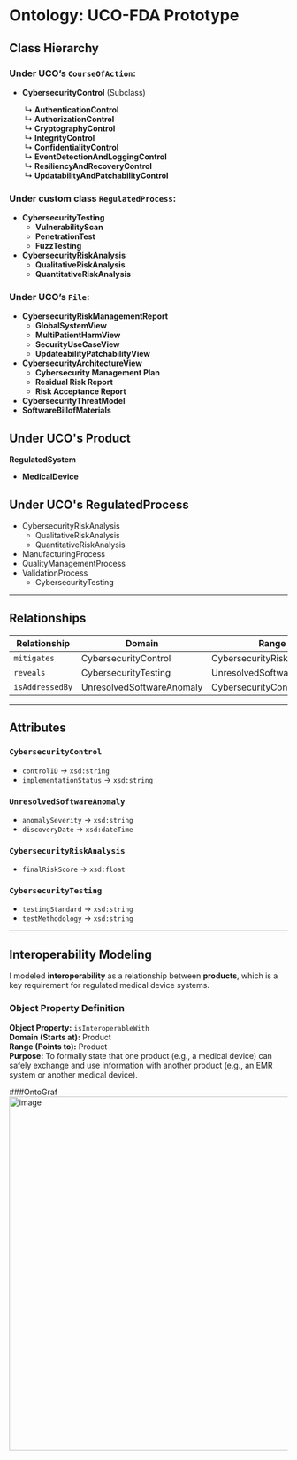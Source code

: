# Ontology: UCO-FDA Prototype

## Class Hierarchy

### Under UCO’s `CourseOfAction`:
- **CybersecurityControl** (Subclass)
  
  ↳ **AuthenticationControl**  
  ↳ **AuthorizationControl**  
  ↳ **CryptographyControl**  
  ↳ **IntegrityControl**  
  ↳ **ConfidentialityControl**  
  ↳ **EventDetectionAndLoggingControl**  
  ↳ **ResiliencyAndRecoveryControl**  
  ↳ **UpdatabilityAndPatchabilityControl**

### Under custom class `RegulatedProcess`:
- **CybersecurityTesting**
  - **VulnerabilityScan**
  - **PenetrationTest**
  - **FuzzTesting**
- **CybersecurityRiskAnalysis**
  - **QualitativeRiskAnalysis**
  - **QuantitativeRiskAnalysis**

### Under UCO’s `File`:
- **CybersecurityRiskManagementReport**
  - **﻿GlobalSystemView**
  - **MultiPatientHarmView**
  - **SecurityUseCaseView**
  - **UpdateabilityPatchabilityView**
- **CybersecurityArchitectureView**
  - **Cybersecurity Management Plan**
  - **Residual Risk Report**
  - **Risk Acceptance Report**
- **CybersecurityThreatModel**
- **SoftwareBillofMaterials**

## Under UCO's Product  
**RegulatedSystem** 
 - **MedicalDevice**

 
## Under UCO's RegulatedProcess 
  * CybersecurityRiskAnalysis 
    * QualitativeRiskAnalysis 
    * QuantitativeRiskAnalysis   
  * ManufacturingProcess 
  * QualityManagementProcess 
  * ValidationProcess  
    * CybersecurityTesting 

---

## Relationships

| Relationship | Domain | Range |
|---------------|---------|--------|
| `mitigates` | CybersecurityControl | CybersecurityRiskAnalysis |
| `reveals` | CybersecurityTesting | UnresolvedSoftwareAnomaly |
| `isAddressedBy` | UnresolvedSoftwareAnomaly | CybersecurityControl |

---

## Attributes

### `CybersecurityControl`
- `controlID` → `xsd:string`
- `implementationStatus` → `xsd:string`

### `UnresolvedSoftwareAnomaly`
- `anomalySeverity` → `xsd:string`
- `discoveryDate` → `xsd:dateTime`

### `CybersecurityRiskAnalysis`
- `finalRiskScore` → `xsd:float`

### `CybersecurityTesting`
- `testingStandard` → `xsd:string`
- `testMethodology` → `xsd:string`

---

## Interoperability Modeling

I modeled **interoperability** as a relationship between **products**, which is a key requirement for regulated medical device systems.

### Object Property Definition

**Object Property:** `isInteroperableWith`  
**Domain (Starts at):** Product  
**Range (Points to):** Product  
**Purpose:** To formally state that one product (e.g., a medical device) can safely exchange and use information with another product (e.g., an EMR system or another medical device).

###OntoGraf
<img width="1696" height="640" alt="image" src="https://github.com/user-attachments/assets/dc53acbf-7692-4b33-97de-1ede7168e852" />


